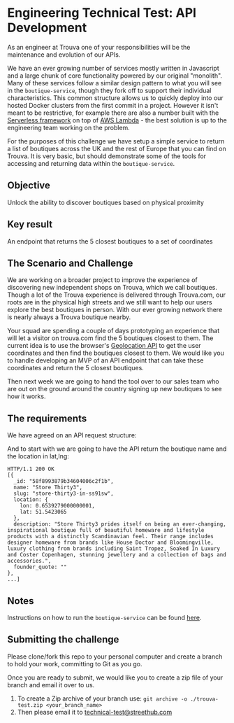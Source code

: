 # Engineering Technical Test: API Development

As an engineer at Trouva one of your responsibilities will be the maintenance and evolution of our APIs.

We have an ever growing number of services mostly written in Javascript and a large chunk of core functionality powered by our original "monolith". Many of these services follow a similar design pattern to what you will see in the `boutique-service`, though they fork off to support their individual characteristics. This common structure allows us to quickly deploy into our hosted Docker clusters from the first commit in a project. However it isn't meant to be restrictive, for example there are also a number built with the [Serverless framework](https://serverless.com/) on top of [AWS Lambda](https://aws.amazon.com/lambda/) - the best solution is up to the engineering team working on the problem.

For the purposes of this challenge we have setup a simple service to return a list of boutiques across the UK and the rest of Europe that you can find on Trouva. It is very basic, but should demonstrate some of the tools for accessing and returning data within the `boutique-service`.

## Objective

Unlock the ability to discover boutiques based on physical proximity

## Key result

An endpoint that returns the 5 closest boutiques to a set of coordinates

## The Scenario and Challenge

We are working on a broader project to improve the experience of discovering new independent shops on Trouva, which we call boutiques. Though a lot of the Trouva experience is delivered through Trouva.com, our roots are in the physical high streets and we still want to help our users explore the best boutiques in person. With our ever growing network there is nearly always a Trouva boutique nearby.

Your squad are spending a couple of days prototyping an experience that will let a visitor on trouva.com find the 5 boutiques closest to them. The current idea is to use the browser's [Geolocation API](https://developer.mozilla.org/en-US/docs/Web/API/Geolocation) to get the user coordinates and then find the boutiques closest to them. We would like you to handle developing an MVP of an API endpoint that can take these coordinates and return the 5 closest boutiques.

Then next week we are going to hand the tool over to our sales team who are out on the ground around the country signing up new boutiques to see how it works.

## The requirements

We have agreed on an API request structure:

And to start with we are going to have the API return the boutique name and the location in lat,lng:

```
HTTP/1.1 200 OK
[{
  _id: "58f8993879b34604006c2f1b",
  name: "Store Thirty3",
  slug: "store-thirty3-in-ss91sw",
  location: {
    lon: 0.6539279000000001,
    lat: 51.5423065
  },
  description: "Store Thirty3 prides itself on being an ever-changing, inspirational boutique full of beautiful homeware and lifestyle products with a distinctly Scandinavian feel. Their range includes designer homeware from brands like House Doctor and Bloomingville, luxury clothing from brands including Saint Tropez, Soaked In Luxury and Coster Copenhagen, stunning jewellery and a collection of bags and accessories.",
  founder_quote: ""
},
...]
```

## Notes

Instructions on how to run the `boutique-service` can be found [here](https://github.com/Trouva/product-technical-tests/tree/master/boutique-service).

## Submitting the challenge

Please clone/fork this repo to your personal computer and create a branch to hold your work, committing to Git as you go.

Once you are ready to submit, we would like you to create a zip file of your branch and email it over to us.

1. To create a Zip archive of your branch use: `git archive -o ./trouva-test.zip <your_branch_name>`
2. Then please email it to technical-test@streethub.com
